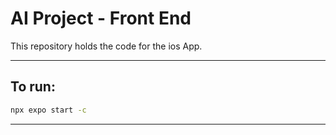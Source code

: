 # AI Project - Front End

This repository holds the code for the ios App.

---

## To run:
```bash
npx expo start -c
```

---

